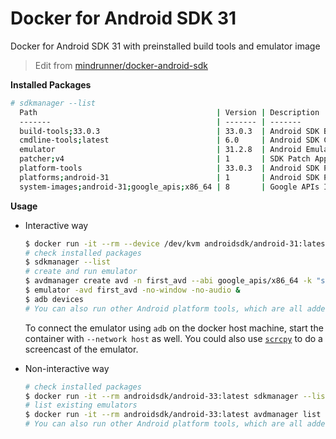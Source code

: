 # Docker for Android SDK 31

Docker for Android SDK 31 with preinstalled build tools and emulator image

> Edit from [mindrunner/docker-android-sdk](https://github.com/mindrunner/docker-android-sdk)

**Installed Packages**
```bash
# sdkmanager --list
  Path                                        | Version | Description                                | Location                                   
  -------                                     | ------- | -------                                    | -------                                    
  build-tools;33.0.3                          | 33.0.3  | Android SDK Build-Tools 33                 | build-tools/33.0.3                         
  cmdline-tools;latest                        | 6.0     | Android SDK Command-line Tools (latest)    | cmdline-tools/latest                       
  emulator                                    | 31.2.8  | Android Emulator                           | emulator                                   
  patcher;v4                                  | 1       | SDK Patch Applier v4                       | patcher/v4                                 
  platform-tools                              | 33.0.3  | Android SDK Platform-Tools                 | platform-tools                             
  platforms;android-31                        | 1       | Android SDK Platform 33                    | platforms/android-33                       
  system-images;android-31;google_apis;x86_64 | 8       | Google APIs Intel x86 Atom_64 System Image | system-images/android-33/google_apis/x86_64
```

**Usage**

- Interactive way
  ```bash
  $ docker run -it --rm --device /dev/kvm androidsdk/android-31:latest bash
  # check installed packages
  $ sdkmanager --list
  # create and run emulator
  $ avdmanager create avd -n first_avd --abi google_apis/x86_64 -k "system-images;android-33;google_apis;x86_64"
  $ emulator -avd first_avd -no-window -no-audio &
  $ adb devices
  # You can also run other Android platform tools, which are all added to the PATH environment variable
  ```

  To connect the emulator using `adb` on the docker host machine, start the container with `--network host` as well.
  You could also use [`scrcpy`](https://github.com/Genymobile/scrcpy) to do a screencast of the emulator.

- Non-interactive way
  ```bash
  # check installed packages
  $ docker run -it --rm androidsdk/android-33:latest sdkmanager --list
  # list existing emulators
  $ docker run -it --rm androidsdk/android-33:latest avdmanager list avd
  # You can also run other Android platform tools, which are all added to the PATH environment variable
  ```